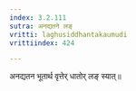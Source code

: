 ```yaml
---
index: 3.2.111
sutra: अनद्यतने लङ्
vritti: laghusiddhantakaumudi
vrittiindex: 424

---
```

अनद्यतन भूतार्थ वृत्तेर् धातोर् लङ् स्यात्॥